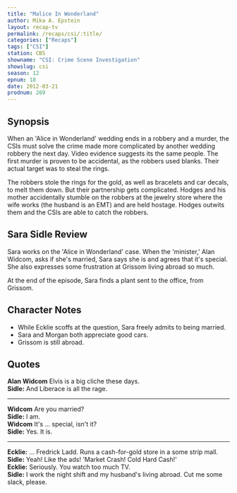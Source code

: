 ```yaml
---
title: "Malice In Wonderland"
author: Mika A. Epstein
layout: recap-tv
permalink: /recaps/csi/:title/
categories: ["Recaps"]
tags: ["CSI"]
station: CBS
showname: "CSI: Crime Scene Investigation"
showslug: csi
season: 12  
epnum: 18  
date: 2012-03-21
prodnum: 269  
---
```


## Synopsis

When an 'Alice in Wonderland' wedding ends in a robbery and a murder, the CSIs must solve the crime made more complicated by another wedding robbery the next day. Video evidence suggests its the same people. The first murder is proven to be accidental, as the robbers used blanks. Their actual target was to steal the rings.

The robbers stole the rings for the gold, as well as bracelets and car decals, to melt them down. But their partnership gets complicated. Hodges and his mother accidentally stumble on the robbers at the jewelry store where the wife works (the husband is an EMT) and are held hostage. Hodges outwits them and the CSIs are able to catch the robbers.

## Sara Sidle Review

Sara works on the 'Alice in Wonderland' case. When the 'minister,' Alan Widcom, asks if she's married, Sara says she is and agrees that it's special. She also expresses some frustration at Grissom living abroad so much.

At the end of the episode, Sara finds a plant sent to the office, from Grissom.

## Character Notes

* While Ecklie scoffs at the question, Sara freely admits to being married.  
* Sara and Morgan both appreciate good cars.  
* Grissom is still abroad.

## Quotes

**Alan Widcom** Elvis is a big cliche these days.  
**Sidle:** And Liberace is all the rage.  

* * *

**Widcom** Are you married?  
**Sidle:** I am.  
**Widcom** It's ... special, isn't it?  
**Sidle:** Yes. It is.  

* * *

**Ecklie:** ... Fredrick Ladd. Runs a cash-for-gold store in a some strip mall.  
**Sidle:** Yeah! Like the ads! 'Market Crash! Cold Hard Cash!'  
**Ecklie:** Seriously. You watch too much TV.  
**Sidle:** I work the night shift and my husband's living abroad. Cut me some slack, please.